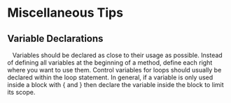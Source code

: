 # Miscellaneous Tips

## Variable Declarations

&nbsp;&nbsp; Variables should be declared as close to their usage as possible. Instead of defining all variables at the beginning of a method, define each right where you want to use them.
Control variables for loops should usually be declared within the loop statement. In general, if a variable is only used inside a block with { and } then declare the variable inside the block to limit its scope.
